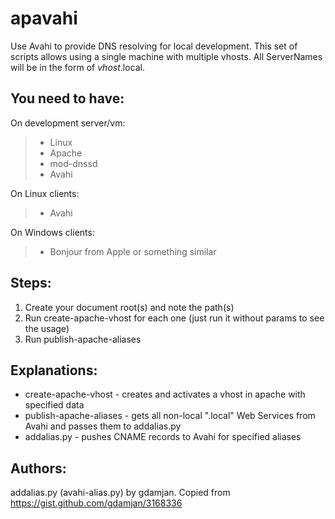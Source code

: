 apavahi
=======
Use Avahi to provide DNS resolving for local development. This set of scripts allows 
using a single machine with multiple vhosts. All ServerNames will be in the form of _vhost_.local.

You need to have:
---
On development server/vm:
> - Linux
> - Apache
> - mod-dnssd
> - Avahi

On Linux clients:
> - Avahi

On Windows clients:
> - Bonjour from Apple or something similar

Steps:
---
1.  Create your document root(s) and note the path(s)
2.  Run create-apache-vhost for each one (just run it without params to see the usage)
3.  Run publish-apache-aliases

Explanations:
---
- create-apache-vhost       - creates and activates a vhost in apache with specified data
- publish-apache-aliases    - gets all non-local ".local" Web Services from Avahi and passes them to addalias.py
- addalias.py               - pushes CNAME records to Avahi for specified aliases



Authors:
---
addalias.py (avahi-alias.py) by gdamjan. Copied from https://gist.github.com/gdamjan/3168336
